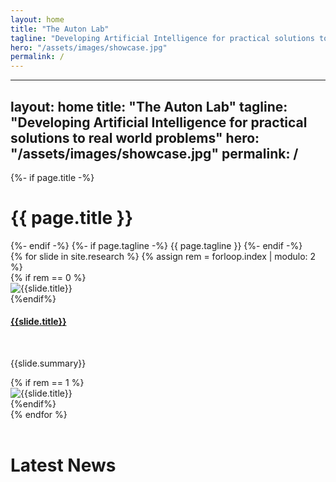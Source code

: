 ```yaml
---
layout: home
title: "The Auton Lab"
tagline: "Developing Artificial Intelligence for practical solutions to real world problems"
hero: "/assets/images/showcase.jpg"
permalink: /
---
```


---
layout: home
title: "The Auton Lab"
tagline: "Developing Artificial Intelligence for practical solutions to real world problems"
hero: "/assets/images/showcase.jpg"
permalink: /
---

<div class="home">
  <div class="hero container-fluid text-center">
  {%- if page.title -%}
    <h1 class="page-heading">{{ page.title }}</h1>    
  {%- endif -%}
  {%- if page.tagline -%}
    {{ page.tagline }}
  {%- endif -%}
<div id="researchCarousel" class="carousel slide" data-bs-ride="carousel">

  <div class="carousel-inner">
    {% for slide in site.research %}
    {% assign rem = forloop.index | modulo: 2 %}
    <div class="carousel-item{% if forloop.first %} active{% endif %}">
    	<div class="row">
    		{% if rem == 0 %}
			<div class="col">
        		<img src="{{slide.splash | relative_url}}" class="d-block w-100" alt="{{slide.title}}">
        	</div>
        	{%endif%}
        	<div class="col align-self-center slide-div">
      			<h4><a href="{{slide.url | relative_url}}">{{slide.title}}</a></h4>
      			<br/>
      			<p>{{slide.summary}}</p>
      		</div>
      		{% if rem == 1 %}
			<div class="col">
        		<img src="{{slide.splash | relative_url}}" class="d-block w-100" alt="{{slide.title}}">
        	</div>
        	{%endif%}
      	</div>
    </div>
    {% endfor %}
  </div>

</div>
  </div>
<br/>

<h1>Latest News</h1>


